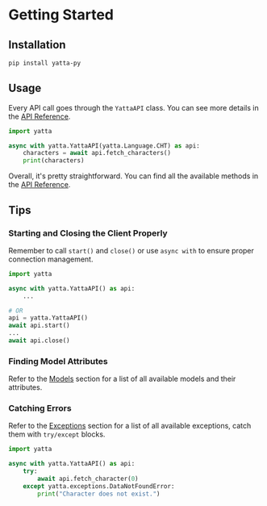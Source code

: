 # Getting Started

## Installation

```bash
pip install yatta-py
```

## Usage

Every API call goes through the `YattaAPI` class. You can see more details in the [API Reference](./client.md#yatta.client.YattaAPI).

```py
import yatta

async with yatta.YattaAPI(yatta.Language.CHT) as api:
    characters = await api.fetch_characters()
    print(characters)
```

Overall, it's pretty straightforward. You can find all the available methods in the [API Reference](./client.md#yatta.client.YattaAPI).

## Tips

### Starting and Closing the Client Properly

Remember to call `start()` and `close()` or use `async with` to ensure proper connection management.

```py
import yatta

async with yatta.YattaAPI() as api:
    ...

# OR
api = yatta.YattaAPI()
await api.start()
...
await api.close()
```

### Finding Model Attributes

Refer to the [Models](./models.md) section for a list of all available models and their attributes.

### Catching Errors

Refer to the [Exceptions](./exceptions.md) section for a list of all available exceptions, catch them with `try/except` blocks.

```py
import yatta

async with yatta.YattaAPI() as api:
    try:
        await api.fetch_character(0)
    except yatta.exceptions.DataNotFoundError:
        print("Character does not exist.")
```
